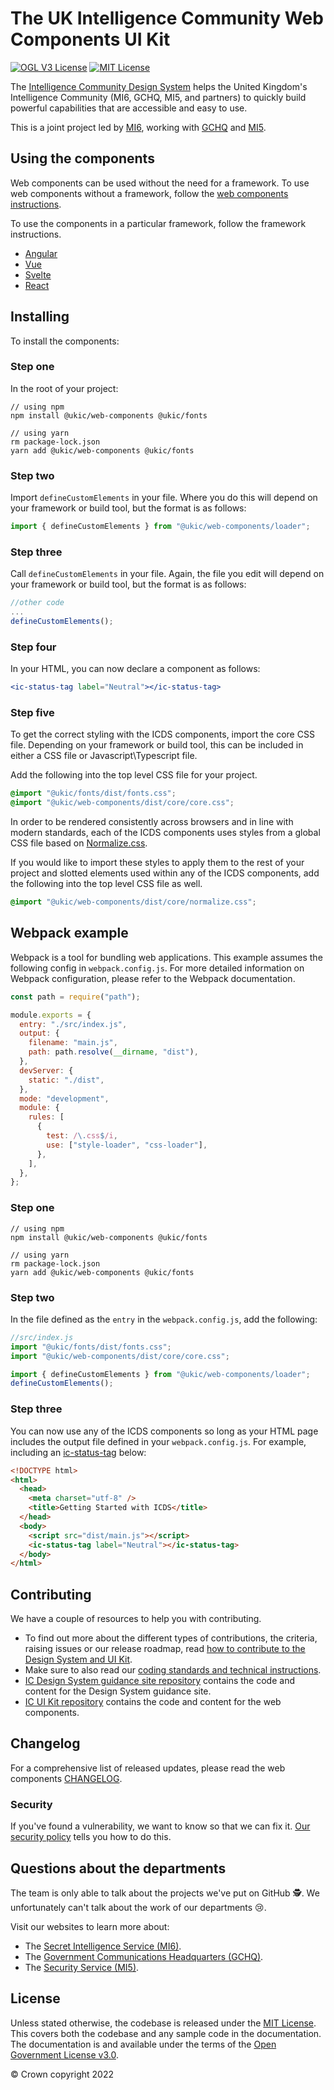 # The UK Intelligence Community Web Components UI Kit

[![OGL V3 License](https://img.shields.io/badge/license-OGLv3-blue.svg)](https://github.com/mi6/ic-design-system/tree/main/LICENSE)
[![MIT License](https://img.shields.io/badge/license-MIT-blue.svg)](https://github.com/mi6/ic-design-system/tree/main/LICENSE)

The [Intelligence Community Design System](https://design.sis.gov.uk) helps the United Kingdom's Intelligence Community (MI6, GCHQ, MI5, and partners) to quickly build powerful capabilities that are accessible and easy to use.

This is a joint project led by [MI6](https://www.sis.gov.uk), working with [GCHQ](https://www.gchq.gov.uk) and [MI5](https://www.mi5.gov.uk).

## Using the components

Web components can be used without the need for a framework. To use web components without a framework, follow the [web components instructions](#installing).

To use the components in a particular framework, follow the framework instructions.

- [Angular](https://design.sis.gov.uk/get-started/install-components/angular)
- [Vue](https://design.sis.gov.uk/get-started/install-components/vue)
- [Svelte](https://design.sis.gov.uk/get-started/install-components/svelte)
- [React](https://design.sis.gov.uk/get-started/install-components/react)

## Installing

To install the components:

### Step one

In the root of your project:

```shell
// using npm
npm install @ukic/web-components @ukic/fonts

// using yarn
rm package-lock.json
yarn add @ukic/web-components @ukic/fonts
```

### Step two

Import `defineCustomElements` in your file. Where you do this will depend on your framework or build tool, but the format is as follows:

```jsx
import { defineCustomElements } from "@ukic/web-components/loader";
```

### Step three

Call `defineCustomElements` in your file. Again, the file you edit will depend on your framework or build tool, but the format is as follows:

```jsx
//other code
...
defineCustomElements();
```

### Step four

In your HTML, you can now declare a component as follows:

```jsx
<ic-status-tag label="Neutral"></ic-status-tag>
```

### Step five

To get the correct styling with the ICDS components, import the core CSS file. Depending on your framework or build tool, this can be included in either a CSS file or Javascript\Typescript file.

Add the following into the top level CSS file for your project.

```css
@import "@ukic/fonts/dist/fonts.css";
@import "@ukic/web-components/dist/core/core.css";
```

In order to be rendered consistently across browsers and in line with modern standards, each of the ICDS components uses styles from a global CSS file based on [Normalize.css](https://necolas.github.io/normalize.css/). 

If you would like to import these styles to apply them to the rest of your project and slotted elements used within any of the ICDS components, add the following into the top level CSS file as well.

```css
@import "@ukic/web-components/dist/core/normalize.css";
```

## Webpack example

Webpack is a tool for bundling web applications. This example assumes the following config in `webpack.config.js`. For more detailed information on Webpack configuration, please refer to the Webpack documentation.

```jsx
const path = require("path");

module.exports = {
  entry: "./src/index.js",
  output: {
    filename: "main.js",
    path: path.resolve(__dirname, "dist"),
  },
  devServer: {
    static: "./dist",
  },
  mode: "development",
  module: {
    rules: [
      {
        test: /\.css$/i,
        use: ["style-loader", "css-loader"],
      },
    ],
  },
};
```

### Step one

```shell
// using npm
npm install @ukic/web-components @ukic/fonts

// using yarn
rm package-lock.json
yarn add @ukic/web-components @ukic/fonts

```

### Step two

In the file defined as the `entry` in the `webpack.config.js`, add the following:

```jsx
//src/index.js
import "@ukic/fonts/dist/fonts.css";
import "@ukic/web-components/dist/core/core.css";

import { defineCustomElements } from "@ukic/web-components/loader";
defineCustomElements();
```

### Step three

You can now use any of the ICDS components so long as your HTML page includes the output file defined in your `webpack.config.js`. For example, including an [ic-status-tag](../../components/status-tags/code) below:

```html
<!DOCTYPE html>
<html>
  <head>
    <meta charset="utf-8" />
    <title>Getting Started with ICDS</title>
  </head>
  <body>
    <script src="dist/main.js"></script>
    <ic-status-tag label="Neutral"></ic-status-tag>
  </body>
</html>
```

## Contributing

We have a couple of resources to help you with contributing.

- To find out more about the different types of contributions, the criteria, raising issues or our release roadmap, read [how to contribute to the Design System and UI Kit](https://design.sis.gov.uk/community/contribute).
- Make sure to also read our [coding standards and technical instructions](https://github.com/mi6/ic-ui-kit/blob/main/CONTRIBUTING.md).
- [IC Design System guidance site repository](https://github.com/mi6/ic-design-system) contains the code and content for the Design System guidance site.
- [IC UI Kit repository](https://github.com/mi6/ic-ui-kit) contains the code and content for the web components.

## Changelog

For a comprehensive list of released updates, please read the web components [CHANGELOG](https://github.com/mi6/ic-ui-kit/blob/main/packages/web-components/CHANGELOG.md). 

### Security

If you've found a vulnerability, we want to know so that we can fix it. [Our security policy](https://github.com/mi6/ic-ui-kit/blob/main/SECURITY.md) tells you how to do this.

## Questions about the departments

The team is only able to talk about the projects we've put on GitHub 🕵️. We unfortunately can't talk about the work of our departments 😢.

Visit our websites to learn more about:

- The [Secret Intelligence Service (MI6)](https://www.sis.gov.uk).
- The [Government Communications Headquarters (GCHQ)](https://www.gchq.gov.uk).
- The [Security Service (MI5)](https://www.mi5.gov.uk).

## License

Unless stated otherwise, the codebase is released under the [MIT License](https://opensource.org/licenses/MIT). This covers both the codebase and any sample code in the documentation. The documentation is and available under the terms of the [Open Government License v3.0](https://www.nationalarchives.gov.uk/doc/open-government-licence/version/3/).

© Crown copyright 2022